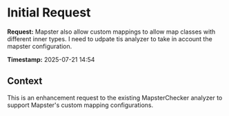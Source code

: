 # Initial Request

**Request:** Mapster also allow custom mappings to allow map classes with different inner types. I need to udpate tis analyzer to take in account the mapster configuration.

**Timestamp:** 2025-07-21 14:54

## Context
This is an enhancement request to the existing MapsterChecker analyzer to support Mapster's custom mapping configurations.